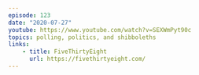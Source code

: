 ```yaml
---
episode: 123
date: "2020-07-27"
youtube: https://www.youtube.com/watch?v=SEXWmPyt90c
topics: polling, politics, and shibboleths
links:
    - title: FiveThirtyEight
      url: https://fivethirtyeight.com/
---
```


